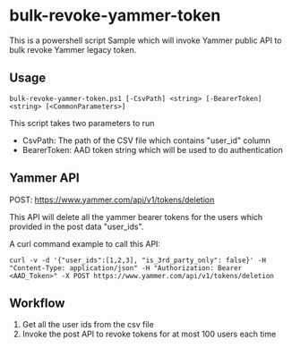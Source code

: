 # bulk-revoke-yammer-token
This is a powershell script Sample which will invoke Yammer public API to bulk revoke Yammer legacy token.

## Usage
```
bulk-revoke-yammer-token.ps1 [-CsvPath] <string> [-BearerToken] <string> [<CommonParameters>]
```
This script takes two parameters to run
* CsvPath: The path of the CSV file which contains "user_id" column
* BearerToken: AAD token string which will be used to do authentication

## Yammer API
POST: https://www.yammer.com/api/v1/tokens/deletion 

This API will delete all the yammer bearer tokens for the users which provided in the post data "user_ids".

A curl command example to call this API:
```
curl -v -d '{"user_ids":[1,2,3], "is_3rd_party_only": false}' -H "Content-Type: application/json" -H "Authorization: Bearer <AAD_Token>" -X POST https://www.yammer.com/api/v1/tokens/deletion
```

## Workflow
1. Get all the user ids from the csv file
2. Invoke the post API to revoke tokens for at most 100 users each time


